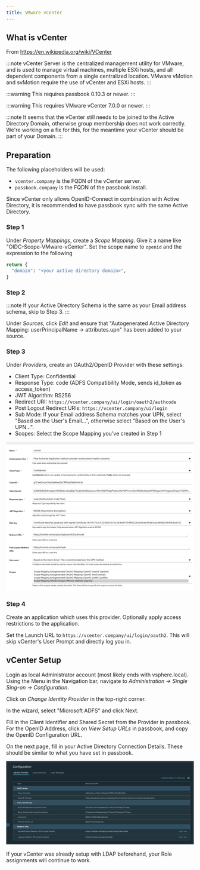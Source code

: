 ```yaml
---
title: VMware vCenter
---
```


## What is vCenter

From https://en.wikipedia.org/wiki/VCenter

:::note
vCenter Server is the centralized management utility for VMware, and is used to manage virtual machines, multiple ESXi hosts, and all dependent components from a single centralized location. VMware vMotion and svMotion require the use of vCenter and ESXi hosts.
:::

:::warning
This requires passbook 0.10.3 or newer.
:::

:::warning
This requires VMware vCenter 7.0.0 or newer.
:::

:::note
It seems that the vCenter still needs to be joined to the Active Directory Domain, otherwise group membership does not work correctly. We're working on a fix for this, for the meantime your vCenter should be part of your Domain.
:::

## Preparation

The following placeholders will be used:

- `vcenter.company` is the FQDN of the vCenter server.
- `passbook.company` is the FQDN of the passbook install.

Since vCenter only allows OpenID-Connect in combination with Active Directory, it is recommended to have passbook sync with the same Active Directory.

### Step 1

Under *Property Mappings*, create a *Scope Mapping*. Give it a name like "OIDC-Scope-VMware-vCenter". Set the scope name to `openid` and the expression to the following

```python
return {
  "domain": "<your active directory domain>",
}
```

### Step 2

:::note
If your Active Directory Schema is the same as your Email address schema, skip to Step 3.
:::

Under *Sources*, click *Edit* and ensure that "Autogenerated Active Directory Mapping: userPrincipalName -> attributes.upn" has been added to your source.

### Step 3

Under *Providers*, create an OAuth2/OpenID Provider with these settings:

- Client Type: Confidential
- Response Type: code (ADFS Compatibility Mode, sends id_token as access_token)
- JWT Algorithm: RS256
- Redirect URI: `https://vcenter.company/ui/login/oauth2/authcode`
- Post Logout Redirect URIs: `https://vcenter.company/ui/login`
- Sub Mode: If your Email address Schema matches your UPN, select "Based on the User's Email...", otherwise select "Based on the User's UPN...".
- Scopes: Select the Scope Mapping you've created in Step 1

![](./passbook_setup.png)

### Step 4

Create an application which uses this provider. Optionally apply access restrictions to the application.

Set the Launch URL to `https://vcenter.company/ui/login/oauth2`. This will skip vCenter's User Prompt and directly log you in.

## vCenter Setup

Login as local Administrator account (most likely ends with vsphere.local). Using the Menu in the Navigation bar, navigate to *Administration -> Single Sing-on -> Configuration*.

Click on *Change Identity Provider* in the top-right corner.

In the wizard, select "Microsoft ADFS" and click Next.

Fill in the Client Identifier and Shared Secret from the Provider in passbook. For the OpenID Address, click on *View Setup URLs* in passbook, and copy the OpenID Configuration URL.

On the next page, fill in your Active Directory Connection Details. These should be similar to what you have set in passbook.

![](./vcenter_post_setup.png)

If your vCenter was already setup with LDAP beforehand, your Role assignments will continue to work.
